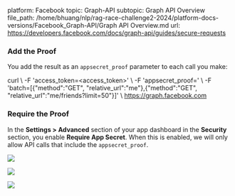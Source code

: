 platform: Facebook
topic: Graph-API
subtopic: Graph API Overview
file_path: /home/bhuang/nlp/rag-race-challenge2-2024/platform-docs-versions/Facebook_Graph-API/Graph API Overview.md
url: https://developers.facebook.com/docs/graph-api/guides/secure-requests

### Add the Proof

You add the result as an `appsecret_proof` parameter to each call you make:

curl \\
  -F 'access\_token=<access\_token>' \\
  -F 'appsecret\_proof=<app secret proof>' \\
  -F 'batch=\[{"method":"GET", "relative\_url":"me"},{"method":"GET", "relative\_url":"me/friends?limit=50"}\]' \\
  https://graph.facebook.com

### Require the Proof

In the **Settings > Advanced** section of your app dashboard in the **Security** section, you enable **Require App Secret**. When this is enabled, we will only allow API calls that include the `appsecret_proof`.

![](https://www.facebook.com/tr?id=675141479195042&ev=PageView&noscript=1)

![](https://www.facebook.com/tr?id=574561515946252&ev=PageView&noscript=1)

![](https://www.facebook.com/tr?id=1754628768090156&ev=PageView&noscript=1)